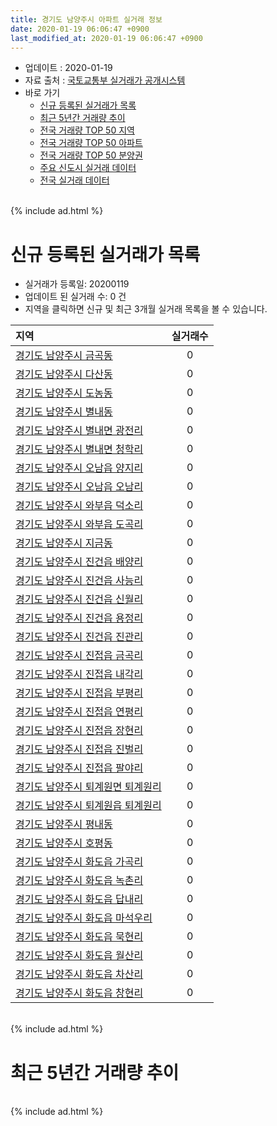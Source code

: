 ```yaml
---
title: 경기도 남양주시 아파트 실거래 정보
date: 2020-01-19 06:06:47 +0900
last_modified_at: 2020-01-19 06:06:47 +0900
---
```


* 업데이트 : 2020-01-19
* 자료 출처 : [국토교통부 실거래가 공개시스템](http://rt.molit.go.kr)
* 바로 가기
    * [신규 등록된 실거래가 목록](#신규-등록된-실거래가-목록)
    * [최근 5년간 거래량 추이](#최근-5년간-거래량-추이)
    * [전국 거래량 TOP 50 지역](https://apt-info.github.io/apt-trade-info/최근-3개월-전국에서-가장-거래가-많이-발생한-지역)
    * [전국 거래량 TOP 50 아파트](https://apt-info.github.io/apt-trade-info/최근-3개월-전국에서-가장-거래가-많이-발생한-아파트)
    * [전국 거래량 TOP 50 분양권](https://apt-info.github.io/apt-trade-info/최근-3개월-전국에서-가장-거래가-많이-발생한-분양권)
    * [주요 신도시 실거래 데이터](https://apt-info.github.io/apt-trade-info/주요-신도시)
    * [전국 실거래 데이터](https://apt-info.github.io/apt-trade-info/전국)

<br>
{% include ad.html %}
<br>

# 신규 등록된 실거래가 목록
* 실거래가 등록일: 20200119
* 업데이트 된 실거래 수: 0 건
* 지역을 클릭하면 신규 및 최근 3개월 실거래 목록을 볼 수 있습니다.


|지역|실거래수|
|:---|:---:|
|[경기도 남양주시 금곡동](https://apt-info.github.io/apt-trade-info/경기도-남양주시-금곡동)|0|
|[경기도 남양주시 다산동](https://apt-info.github.io/apt-trade-info/경기도-남양주시-다산동)|0|
|[경기도 남양주시 도농동](https://apt-info.github.io/apt-trade-info/경기도-남양주시-도농동)|0|
|[경기도 남양주시 별내동](https://apt-info.github.io/apt-trade-info/경기도-남양주시-별내동)|0|
|[경기도 남양주시 별내면 광전리](https://apt-info.github.io/apt-trade-info/경기도-남양주시-별내면-광전리)|0|
|[경기도 남양주시 별내면 청학리](https://apt-info.github.io/apt-trade-info/경기도-남양주시-별내면-청학리)|0|
|[경기도 남양주시 오남읍 양지리](https://apt-info.github.io/apt-trade-info/경기도-남양주시-오남읍-양지리)|0|
|[경기도 남양주시 오남읍 오남리](https://apt-info.github.io/apt-trade-info/경기도-남양주시-오남읍-오남리)|0|
|[경기도 남양주시 와부읍 덕소리](https://apt-info.github.io/apt-trade-info/경기도-남양주시-와부읍-덕소리)|0|
|[경기도 남양주시 와부읍 도곡리](https://apt-info.github.io/apt-trade-info/경기도-남양주시-와부읍-도곡리)|0|
|[경기도 남양주시 지금동](https://apt-info.github.io/apt-trade-info/경기도-남양주시-지금동)|0|
|[경기도 남양주시 진건읍 배양리](https://apt-info.github.io/apt-trade-info/경기도-남양주시-진건읍-배양리)|0|
|[경기도 남양주시 진건읍 사능리](https://apt-info.github.io/apt-trade-info/경기도-남양주시-진건읍-사능리)|0|
|[경기도 남양주시 진건읍 신월리](https://apt-info.github.io/apt-trade-info/경기도-남양주시-진건읍-신월리)|0|
|[경기도 남양주시 진건읍 용정리](https://apt-info.github.io/apt-trade-info/경기도-남양주시-진건읍-용정리)|0|
|[경기도 남양주시 진건읍 진관리](https://apt-info.github.io/apt-trade-info/경기도-남양주시-진건읍-진관리)|0|
|[경기도 남양주시 진접읍 금곡리](https://apt-info.github.io/apt-trade-info/경기도-남양주시-진접읍-금곡리)|0|
|[경기도 남양주시 진접읍 내각리](https://apt-info.github.io/apt-trade-info/경기도-남양주시-진접읍-내각리)|0|
|[경기도 남양주시 진접읍 부평리](https://apt-info.github.io/apt-trade-info/경기도-남양주시-진접읍-부평리)|0|
|[경기도 남양주시 진접읍 연평리](https://apt-info.github.io/apt-trade-info/경기도-남양주시-진접읍-연평리)|0|
|[경기도 남양주시 진접읍 장현리](https://apt-info.github.io/apt-trade-info/경기도-남양주시-진접읍-장현리)|0|
|[경기도 남양주시 진접읍 진벌리](https://apt-info.github.io/apt-trade-info/경기도-남양주시-진접읍-진벌리)|0|
|[경기도 남양주시 진접읍 팔야리](https://apt-info.github.io/apt-trade-info/경기도-남양주시-진접읍-팔야리)|0|
|[경기도 남양주시 퇴계원면 퇴계원리](https://apt-info.github.io/apt-trade-info/경기도-남양주시-퇴계원면-퇴계원리)|0|
|[경기도 남양주시 퇴계원읍 퇴계원리](https://apt-info.github.io/apt-trade-info/경기도-남양주시-퇴계원읍-퇴계원리)|0|
|[경기도 남양주시 평내동](https://apt-info.github.io/apt-trade-info/경기도-남양주시-평내동)|0|
|[경기도 남양주시 호평동](https://apt-info.github.io/apt-trade-info/경기도-남양주시-호평동)|0|
|[경기도 남양주시 화도읍 가곡리](https://apt-info.github.io/apt-trade-info/경기도-남양주시-화도읍-가곡리)|0|
|[경기도 남양주시 화도읍 녹촌리](https://apt-info.github.io/apt-trade-info/경기도-남양주시-화도읍-녹촌리)|0|
|[경기도 남양주시 화도읍 답내리](https://apt-info.github.io/apt-trade-info/경기도-남양주시-화도읍-답내리)|0|
|[경기도 남양주시 화도읍 마석우리](https://apt-info.github.io/apt-trade-info/경기도-남양주시-화도읍-마석우리)|0|
|[경기도 남양주시 화도읍 묵현리](https://apt-info.github.io/apt-trade-info/경기도-남양주시-화도읍-묵현리)|0|
|[경기도 남양주시 화도읍 월산리](https://apt-info.github.io/apt-trade-info/경기도-남양주시-화도읍-월산리)|0|
|[경기도 남양주시 화도읍 차산리](https://apt-info.github.io/apt-trade-info/경기도-남양주시-화도읍-차산리)|0|
|[경기도 남양주시 화도읍 창현리](https://apt-info.github.io/apt-trade-info/경기도-남양주시-화도읍-창현리)|0|


<br>
{% include ad.html %}
<br>

# 최근 5년간 거래량 추이


<div style="width:100%;">
    <canvas id="deal_progress" height="200"></canvas>
</div>

<script>
new Chart(document.getElementById("deal_progress"), {
    type: 'line',
    data: {
        labels: ['201501','201502','201503','201504','201505','201506','201507','201508','201509','201510','201511','201512','201601','201602','201603','201604','201605','201606','201607','201608','201609','201610','201611','201612','201701','201702','201703','201704','201705','201706','201707','201708','201709','201710','201711','201712','201801','201802','201803','201804','201805','201806','201807','201808','201809','201810','201811','201812','201901','201902','201903','201904','201905','201906','201907','201908','201909','201910','201911','201912','202001'],
        datasets: [{
            label: '매매',
            pointRadius: 1,
            data: [1032, 1106, 1707, 1252, 984, 1084, 1078, 993, 1006, 1135, 740, 560, 536, 563, 897, 833, 766, 940, 1000, 1136, 1100, 1248, 700, 562, 423, 584, 785, 662, 820, 1004, 998, 727, 741, 672, 629, 524, 735, 908, 1300, 791, 704, 719, 697, 1159, 1289, 874, 584, 583, 573, 459, 608, 596, 678, 670, 809, 739, 765, 1023, 1401, 960, 195],
            borderColor: "rgba(255, 201, 14, 1)",
            backgroundColor: "rgba(255, 201, 14, 0.5)",
            fill: false,
            lineTension: 0
        },{
            label: '전월세',
            pointRadius: 1,
            data: [1151, 996, 1234, 1049, 961, 973, 1017, 981, 981, 1151, 1055, 994, 1046, 1294, 1293, 1143, 1076, 1025, 992, 983, 1153, 1243, 861, 1077, 916, 1080, 1140, 913, 929, 968, 1078, 990, 970, 849, 1099, 859, 1131, 1227, 1312, 1018, 1010, 904, 939, 962, 897, 996, 725, 854, 893, 750, 978, 901, 891, 956, 1134, 1120, 1326, 1257, 1063, 761, 448],
            borderColor: "rgba(0, 141, 185, 1)",
            backgroundColor: "rgba(0, 141, 185, 0.5)",
            fill: false,
            lineTension: 0
        }
        ]
    },
    options: {
        responsive: true,
        title: {
            display: false
        },
        tooltips: {
            mode: 'index',
            intersect: false
        },
        hover: {
            mode: 'nearest',
            intersect: true
        },
        scales: {
            xAxes: [{
                display: true,
                scaleLabel: {
                    display: true,
                    labelString: '년/월'
                }
            }],
            yAxes: [{
                display: true,
                ticks: {
                    suggestedMin: 0,
                },
                scaleLabel: {
                    display: true,
                    labelString: '실거래 수'
                }
            }]
        }
    }
});

</script>


<br>
{% include ad.html %}
<br>

